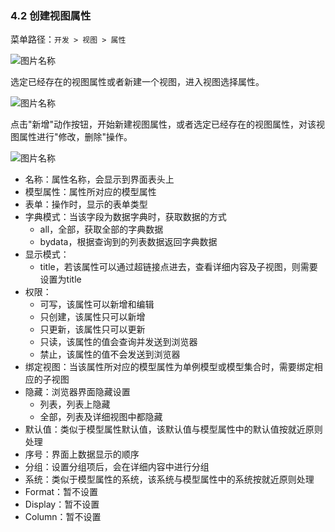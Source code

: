 ### 4.2 创建视图属性

菜单路径：`开发 > 视图 > 属性`

![图片名称](https://attachments.tower.im/tower/3024e25a220a4c1788446713da021f59?version=auto&filename=Clipboard%20Image.png)

选定已经存在的视图属性或者新建一个视图，进入视图选择属性。

![图片名称](https://attachments.tower.im/tower/921bb3be3025427eae5f35b71047d5f5?version=auto&filename=Clipboard%20Image.png)

点击"新增"动作按钮，开始新建视图属性，或者选定已经存在的视图属性，对该视图属性进行"修改，删除"操作。

![图片名称](https://attachments.tower.im/tower/7f0ab5580d5642648819fa10b7187b11?version=auto&filename=Clipboard%20Image.png)

- 名称：属性名称，会显示到界面表头上
- 模型属性：属性所对应的模型属性
- 表单：操作时，显示的表单类型
- 字典模式：当该字段为数据字典时，获取数据的方式
  - all，全部，获取全部的字典数据
  - bydata，根据查询到的列表数据返回字典数据
- 显示模式：
  - title，若该属性可以通过超链接点进去，查看详细内容及子视图，则需要设置为title
- 权限：
  - 可写，该属性可以新增和编辑
  - 只创建，该属性只可以新增
  - 只更新，该属性只可以更新
  - 只读，该属性的值会查询并发送到浏览器
  - 禁止，该属性的值不会发送到浏览器
- 绑定视图：当该属性所对应的模型属性为单例模型或模型集合时，需要绑定相应的子视图
- 隐藏：浏览器界面隐藏设置
  - 列表，列表上隐藏
  - 全部，列表及详细视图中都隐藏
- 默认值：类似于模型属性默认值，该默认值与模型属性中的默认值按就近原则处理
- 序号：界面上数据显示的顺序
- 分组：设置分组项后，会在详细内容中进行分组
- 系统：类似于模型属性的系统，该系统与模型属性中的系统按就近原则处理
- Format：暂不设置
- Display：暂不设置
- Column：暂不设置